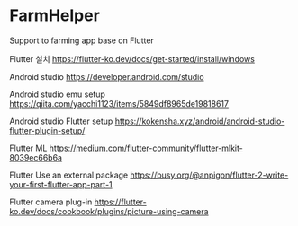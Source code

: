 # FarmHelper
Support to farming app base on Flutter 

Flutter 설치
https://flutter-ko.dev/docs/get-started/install/windows

Android studio
https://developer.android.com/studio

Android studio emu setup
https://qiita.com/yacchi1123/items/5849df8965de19818617


Android studio Flutter setup
https://kokensha.xyz/android/android-studio-flutter-plugin-setup/

Flutter ML
https://medium.com/flutter-community/flutter-mlkit-8039ec66b6a

Flutter Use an external package
https://busy.org/@anpigon/flutter-2-write-your-first-flutter-app-part-1

Flutter camera plug-in
https://flutter-ko.dev/docs/cookbook/plugins/picture-using-camera
